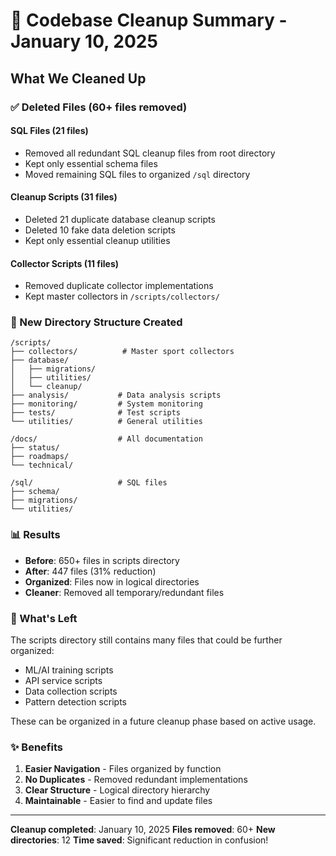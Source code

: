 # 🧹 Codebase Cleanup Summary - January 10, 2025

## What We Cleaned Up

### ✅ Deleted Files (60+ files removed)

#### SQL Files (21 files)
- Removed all redundant SQL cleanup files from root directory
- Kept only essential schema files
- Moved remaining SQL files to organized `/sql` directory

#### Cleanup Scripts (31 files)
- Deleted 21 duplicate database cleanup scripts
- Deleted 10 fake data deletion scripts
- Kept only essential cleanup utilities

#### Collector Scripts (11 files)
- Removed duplicate collector implementations
- Kept master collectors in `/scripts/collectors/`

### 📁 New Directory Structure Created

```
/scripts/
├── collectors/          # Master sport collectors
├── database/           
│   ├── migrations/     
│   ├── utilities/      
│   └── cleanup/        
├── analysis/           # Data analysis scripts
├── monitoring/         # System monitoring
├── tests/              # Test scripts
└── utilities/          # General utilities

/docs/                  # All documentation
├── status/            
├── roadmaps/          
└── technical/         

/sql/                   # SQL files
├── schema/            
├── migrations/        
└── utilities/         
```

### 📊 Results

- **Before**: 650+ files in scripts directory
- **After**: 447 files (31% reduction)
- **Organized**: Files now in logical directories
- **Cleaner**: Removed all temporary/redundant files

### 🎯 What's Left

The scripts directory still contains many files that could be further organized:
- ML/AI training scripts
- API service scripts
- Data collection scripts
- Pattern detection scripts

These can be organized in a future cleanup phase based on active usage.

### ✨ Benefits

1. **Easier Navigation** - Files organized by function
2. **No Duplicates** - Removed redundant implementations
3. **Clear Structure** - Logical directory hierarchy
4. **Maintainable** - Easier to find and update files

---
**Cleanup completed**: January 10, 2025
**Files removed**: 60+
**New directories**: 12
**Time saved**: Significant reduction in confusion!